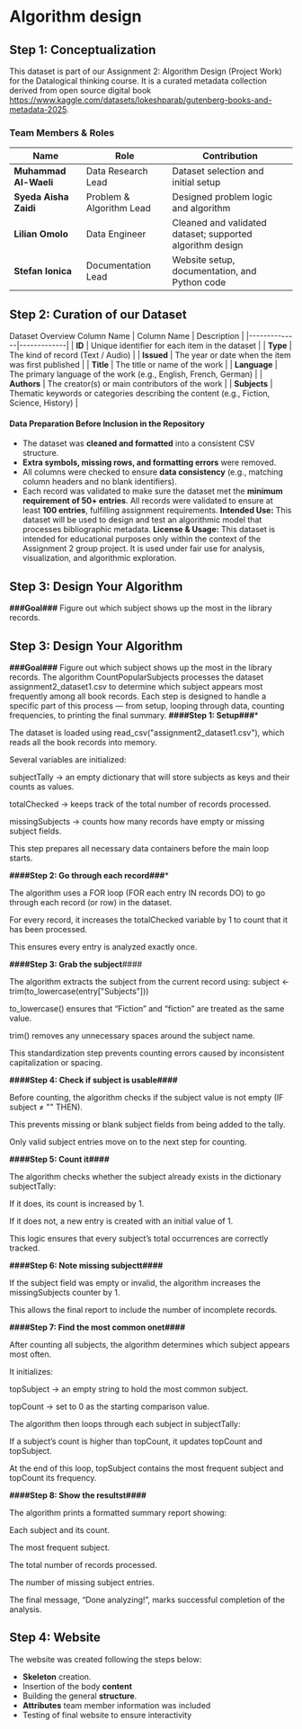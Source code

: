 # Algorithm design
## Step 1: Conceptualization
This dataset is part of our Assignment 2: Algorithm Design (Project Work) for the Datalogical thinking course. It is a curated metadata collection derived from open source digital book https://www.kaggle.com/datasets/lokeshparab/gutenberg-books-and-metadata-2025.
### Team Members & Roles
| Name | Role | Contribution |
|------|------|---------------|
| **Muhammad Al-Waeli** | Data Research Lead | Dataset selection and initial setup |
| **Syeda Aisha Zaidi** | Problem & Algorithm Lead | Designed problem logic and algorithm |
| **Lilian Omolo** | Data Engineer | Cleaned and validated dataset; supported algorithm design |
| **Stefan Ionica** | Documentation Lead | Website setup, documentation, and Python code |
## Step 2: Curation of our Dataset
Dataset Overview
Column Name 
| Column Name | Description |
|--------------|-------------|
| **ID** | Unique identifier for each item in the dataset |
| **Type** | The kind of record (Text / Audio) |
| **Issued** | The year or date when the item was first published |
| **Title** | The title or name of the work |
| **Language** | The primary language of the work (e.g., English, French, German) |
| **Authors** | The creator(s) or main contributors of the work |
| **Subjects** | Thematic keywords or categories describing the content (e.g., Fiction, Science, History) |

#### Data Preparation Before Inclusion in the Repository

- The dataset was **cleaned and formatted** into a consistent CSV structure.  
- **Extra symbols, missing rows, and formatting errors** were removed.  
- All columns were checked to ensure **data consistency** (e.g., matching column headers and no blank identifiers).  
- Each record was validated to make sure the dataset met the **minimum requirement of 50+ entries**.
All records were validated to ensure at least **100 entries**, fulfilling assignment requirements.
**Intended Use:**
This dataset will be used to design and test an algorithmic model that processes bibliographic metadata.
**License & Usage:**
This dataset is intended for educational purposes only within the context of the Assignment 2 group project.
It is used under fair use for analysis, visualization, and algorithmic exploration.

## Step 3: Design Your Algorithm
**###Goal###**
Figure out which subject shows up the most in the library records.
## Step 3: Design Your Algorithm
**###Goal###**
Figure out which subject shows up the most in the library records.
The algorithm CountPopularSubjects processes the dataset assignment2_dataset1.csv to determine which subject appears most frequently among all book records.
Each step is designed to handle a specific part of this process — from setup, looping through data, counting frequencies, to printing the final summary.
**####Step 1: Setup###***

The dataset is loaded using read_csv("assignment2_dataset1.csv"), which reads all the book records into memory.

Several variables are initialized:

subjectTally → an empty dictionary that will store subjects as keys and their counts as values.

totalChecked → keeps track of the total number of records processed.

missingSubjects → counts how many records have empty or missing subject fields.

This step prepares all necessary data containers before the main loop starts.

**####Step 2: Go through each record###***

The algorithm uses a FOR loop (FOR each entry IN records DO) to go through each record (or row) in the dataset.

For every record, it increases the totalChecked variable by 1 to count that it has been processed.

This ensures every entry is analyzed exactly once.

**####Step 3: Grab the subject**####

The algorithm extracts the subject from the current record using:
subject ← trim(to_lowercase(entry["Subjects"]))

to_lowercase() ensures that “Fiction” and “fiction” are treated as the same value.

trim() removes any unnecessary spaces around the subject name.

This standardization step prevents counting errors caused by inconsistent capitalization or spacing.

**####Step 4: Check if subject is usable####**

Before counting, the algorithm checks if the subject value is not empty (IF subject ≠ "" THEN).

This prevents missing or blank subject fields from being added to the tally.

Only valid subject entries move on to the next step for counting.

**####Step 5: Count it####**

The algorithm checks whether the subject already exists in the dictionary subjectTally:

If it does, its count is increased by 1.

If it does not, a new entry is created with an initial value of 1.

This logic ensures that every subject’s total occurrences are correctly tracked.

**####Step 6: Note missing subjectt####**

If the subject field was empty or invalid, the algorithm increases the missingSubjects counter by 1.

This allows the final report to include the number of incomplete records.

**####Step 7: Find the most common onet####**

After counting all subjects, the algorithm determines which subject appears most often.

It initializes:

topSubject → an empty string to hold the most common subject.

topCount → set to 0 as the starting comparison value.

The algorithm then loops through each subject in subjectTally:

If a subject’s count is higher than topCount, it updates topCount and topSubject.

At the end of this loop, topSubject contains the most frequent subject and topCount its frequency.

**####Step 8: Show the resultst####**

The algorithm prints a formatted summary report showing:

Each subject and its count.

The most frequent subject.

The total number of records processed.

The number of missing subject entries.

The final message, “Done analyzing!”, marks successful completion of the analysis.


## Step 4: Website
The website was created following the steps below:  
- **Skeleton** creation.  
- Insertion of the body **content**  
- Building the general **structure**.
- **Attributes** team member information was included  
- Testing of final website to ensure interactivity
